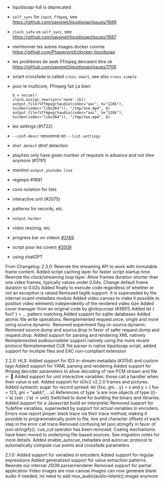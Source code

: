 - liquidsoap-full is deprecated
- `self_sync` for `input.ffmpeg`, see
  <https://github.com/savonet/liquidsoap/issues/1689>
- `clock_safe` vs `self_sync`, see
  <https://github.com/savonet/liquidsoap/issues/1687>
- mentionner les autres images docker comme
  <https://github.com/PhasecoreX/docker-liquidsoap>
- les problèmes de seek FFmpeg devraient être ok
  <https://github.com/savonet/liquidsoap/issues/1706>
- smart crossfade is called `cross.smart`, see also `cross.simple`
- pour le multicore, FFmpeg fait ça bien:

  ```
  b = noise()
  clock.assign_new(sync='none',[b])
  output.file(%ffmpeg(%audio(codec="aac", b="128k"), %video(codec="libx264")), "/tmp/one.mp4", b)
  output.file(%ffmpeg(%audio(codec="aac", b="128k"), %video(codec="libx264")), "/tmp/two.mp4", b)
  ```

- les settings (#1722)
- `--conf-descr` renommé en `--list-settings`
- `dtmf.detect` dtmf detection
- playlists only have given number of requests in advance and not time anymore
  (#1791)
- mention `output.youtube.live`
- regexps #1881
- cons notation for lists
- interactive unit (#2075)
- patterns for records, etc.
- `output.harbor`
- video resizing, etc.

- progress bar on videos [#3149](https://github.com/savonet/liquidsoap/discussions/3149).
- script pour les covers [#3509](https://github.com/savonet/liquidsoap/discussions/3509)

- using chatGPT

From Changelog:
2.3.0:
Rewrote the streaming API to work with immutable frame content. 
Added script caching layer for faster script startup time.
Rewrote the clock/streaming loop layer.
Allow frames duration shorter than one video frames, typically values under 0.04s.
Change default frame duration to 0.02s
Added finally to execute code regardless of whether or not an exception is raised 
Removed taglib support. It is superseded by the internal ocaml-metadata module
Added video.canvas to make it possible to position video elements independently of the rendered video size
Added cover manager from an original code by @vitoyucepi (#3651)
Added let { foo? } = ... pattern matching 
Added support for sqlite databases
Added atomic file write operations.
Reimplemented request.once, single and more using source.dynamic. Removed experiment flag on source.dynamic.
Removed source.dump and source.drop in favor of safer request.dump and request.drop. 
Added support for parsing and rendering XML natively
Reimplemented audioscrobbler support natively using the more recent protocol
Reimplemented CUE file parser in native liquidsoap script, added support for multiple files and EAC non-compliant extension

2.2.0:
HLS: Added support for ID3 in-stream metadata (#3154) and custom tags 
Added support for YAML parsing and rendering
Added support for ffmpeg decoder parameters to allow decoding of raw PCM stream and file <- 👀
Added support for unit interactive variables: those call a handler when their value is set.
Added support for id3v2 v2.2.0 frames and pictures.
Added syntactic sugar for record spread: let {foo, gni, ..y} = x and y = { foo = 123, gni = "aabb", ...x}
References of type 'a are now objects of type (()->'a).{set : ('a) -> unit}
Switched to dune for building the binary and libraries.
Added support for a Javascript build an interpreter
Removed support for %define variables, superseded by support for actual variables in encoders.
Errors now report proper stack trace via their trace method, making it possible to programmatically point to file, line and character offsets of each step in the error call trace 
Removed confusing let json.stringify in favor of json.stringify().
cue_cut operator has been removed. Cueing mechanisms have been moved to underlying file-based sources. See migration notes for more details.
Added enable_autocue_metadata and autocue: protocol to automatically compute cue points and crossfade parameters


2.1.0:
Added support for variables in encoders
Added support for regular expressions
Added generalized support for value extraction patterns 
Rewrote our internal JSON parser/renderer
Removed support for partial application
Video images are now canvas
Images can now generate blank audio if needed, no need to add mux_audio(audio=blank(),image) anymore
